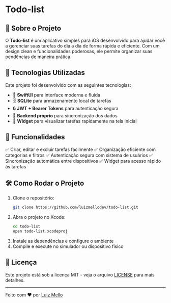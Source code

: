 # Todo-list

## 📌 Sobre o Projeto

O **Todo-list** é um aplicativo simples para iOS desenvolvido para ajudar você a gerenciar suas tarefas do dia a dia de forma rápida e eficiente. Com um design clean e funcionalidades poderosas, ele permite organizar suas pendências de maneira prática.

## 🚀 Tecnologias Utilizadas

Este projeto foi desenvolvido com as seguintes tecnologias:

- 🍏 **SwiftUI** para interface moderna e fluida
- 🗄 **SQLite** para armazenamento local de tarefas
- 🔒 **JWT + Bearer Tokens** para autenticação segura
- 📡 **Backend próprio** para sincronização dos dados
- 📲 **Widget** para visualizar tarefas rapidamente na tela inicial

## 🎯 Funcionalidades

✅ Criar, editar e excluir tarefas facilmente
✅ Organização eficiente com categorias e filtros
✅ Autenticação segura com sistema de usuários
✅ Sincronização automática entre dispositivos
✅ Widget para acesso rápido às tarefas

## 🛠 Como Rodar o Projeto

1. Clone o repositório:
   ```sh
   git clone https://github.com/luizmellodev/todo-list.git
   ```
2. Abra o projeto no Xcode:
   ```sh
   cd todo-list
   open todo-list.xcodeproj
   ```
3. Instale as dependências e configure o ambiente
4. Compile e execute no simulador ou dispositivo físico

## 📜 Licença

Este projeto está sob a licença MIT - veja o arquivo [LICENSE](LICENSE) para mais detalhes.

---

Feito com ❤️ por [Luiz Mello](https://github.com/luizmellodev)

